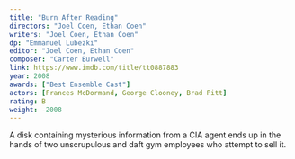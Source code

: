 ```yaml
---
title: "Burn After Reading"
directors: "Joel Coen, Ethan Coen"
writers: "Joel Coen, Ethan Coen"
dp: "Emmanuel Lubezki"
editor: "Joel Coen, Ethan Coen"
composer: "Carter Burwell"
link: https://www.imdb.com/title/tt0887883
year: 2008
awards: ["Best Ensemble Cast"]
actors: [Frances McDormand, George Clooney, Brad Pitt]
rating: B
weight: -2008
---
```

A disk containing mysterious information from a CIA agent ends up in the hands of two unscrupulous and daft gym employees who attempt to sell it.